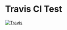 # Travis CI Test
[![Travis](https://img.shields.io/travis/rust-lang/rust.svg)](https://travis-ci.org/Swailem95/travic-ci-test.svg?branch=master)
